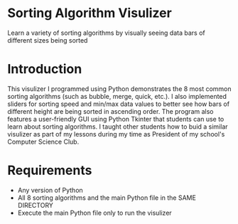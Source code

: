 # Sorting Algorithm Visulizer
Learn a variety of sorting algorithms by visually seeing data bars of different sizes being sorted

# Introduction
This visulizer I programmed using Python demonstrates the 8 most common sorting algorithms (such as bubble, merge, quick, etc.). I also implemented sliders for sorting speed and min/max data values to better see how bars of different height are being sorted in ascending order. The program also features a user-friendly GUI using Python Tkinter that students can use to learn about sorting algorithms. I taught other students how to buid a similar visulizer as part of my lessons during my time as President of my school's Computer Science Club.

# Requirements
- Any version of Python
- All 8 sorting algorithms and the main Python file in the SAME DIRECTORY
- Execute the main Python file only to run the visulizer
